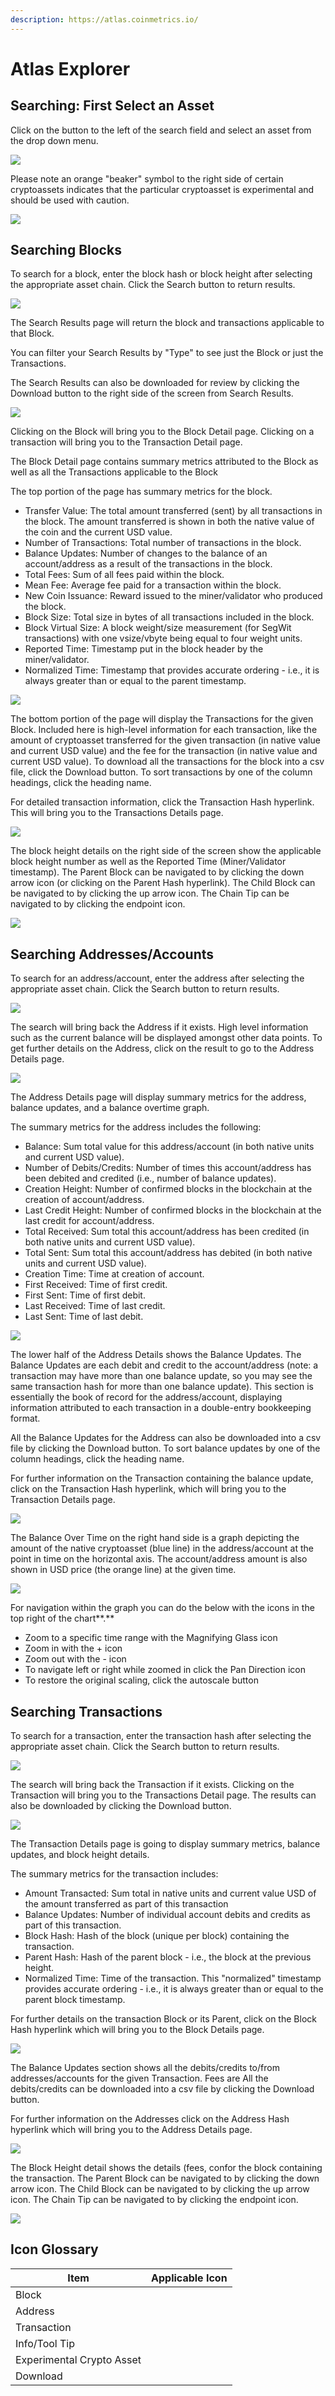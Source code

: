 ```yaml
---
description: https://atlas.coinmetrics.io/
---
```


# Atlas Explorer

## Searching: First Select an Asset

Click on the button to the left of the search field and select an asset from the drop down menu.

![](../network-data/.gitbook/assets/Atlas%20Search.png)

Please note an orange "beaker" symbol to the right side of certain cryptoassets indicates that the particular cryptoasset is experimental and should be used with caution.

![](../network-data/.gitbook/assets/Atlas%20Asset%20Selector.png)

## Searching Blocks

To search for a block, enter the block hash or block height after selecting the appropriate asset chain. Click the Search button to return results.

![](../network-data/.gitbook/assets/Block%20Search.png)

The Search Results page will return the block and transactions applicable to that Block.

You can filter your Search Results by "Type" to see just the Block or just the Transactions.

The Search Results can also be downloaded for review by clicking the Download button to the right side of the screen from Search Results.

![](../network-data/.gitbook/assets/Block%20Search%20Results.png)

Clicking on the Block will bring you to the Block Detail page. Clicking on a transaction will bring you to the Transaction Detail page.

The Block Detail page contains summary metrics attributed to the Block as well as all the Transactions applicable to the Block

The top portion of the page has summary metrics for the block.

* Transfer Value: The total amount transferred (sent) by all transactions in the block. The amount transferred is shown in both the native value of the coin and the current USD value.
* Number of Transactions: Total number of transactions in the block.
* Balance Updates: Number of changes to the balance of an account/address as a result of the transactions in the block.
* Total Fees: Sum of all fees paid within the block.
* Mean Fee: Average fee paid for a transaction within the block.
* New Coin Issuance: Reward issued to the miner/validator who produced the block.
* Block Size: Total size in bytes of all transactions included in the block.
* Block Virtual Size: A block weight/size measurement (for SegWit transactions) with one vsize/vbyte being equal to four weight units.
* Reported Time: Timestamp put in the block header by the miner/validator.
* Normalized Time: Timestamp that provides accurate ordering - i.e., it is always greater than or equal to the parent timestamp.

![](../network-data/.gitbook/assets/Block%20Summary%20Info%20\(1\).png)

The bottom portion of the page will display the Transactions for the given Block. Included here is high-level information for each transaction, like the amount of cryptoasset transferred for the given transaction (in native value and current USD value) and the fee for the transaction (in native value and current USD value). To download all the transactions for the block into a csv file, click the Download button. To sort transactions by one of the column headings, click the heading name.

For detailed transaction information, click the Transaction Hash hyperlink. This will bring you to the Transactions Details page.

![](../network-data/.gitbook/assets/Block%20Transactions.png)

The block height details on the right side of the screen show the applicable block height number as well as the Reported Time (Miner/Validator timestamp). The Parent Block can be navigated to by clicking the down arrow icon (or clicking on the Parent Hash hyperlink). The Child Block can be navigated to by clicking the up arrow icon. The Chain Tip can be navigated to by clicking the endpoint icon.

![](../network-data/.gitbook/assets/Block%20Height%20Details.png)

## **Searching Addresses/Accounts**

To search for an address/account, enter the address after selecting the appropriate asset chain. Click the Search button to return results.

![](../network-data/.gitbook/assets/Address%20Search.png)

The search will bring back the Address if it exists. High level information such as the current balance will be displayed amongst other data points. To get further details on the Address, click on the result to go to the Address Details page.

![](../network-data/.gitbook/assets/Address%20Search%20Results.png)

The Address Details page will display summary metrics for the address, balance updates, and a balance overtime graph.

The summary metrics for the address includes the following:

* Balance: Sum total value for this address/account (in both native units and current USD value).
* Number of Debits/Credits: Number of times this account/address has been debited and credited (i.e., number of balance updates).
* Creation Height: Number of confirmed blocks in the blockchain at the creation of account/address.
* Last Credit Height: Number of confirmed blocks in the blockchain at the last credit for account/address.
* Total Received: Sum total this account/address has been credited (in both native units and current USD value).
* Total Sent: Sum total this account/address has debited (in both native units and current USD value).
* Creation Time: Time at creation of account.
* First Received: Time of first credit.
* First Sent: Time of first debit.
* Last Received: Time of last credit.
* Last Sent: Time of last debit.

![](../network-data/.gitbook/assets/Address%20Summary.png)

The lower half of the Address Details shows the Balance Updates. The Balance Updates are each debit and credit to the account/address (note: a transaction may have more than one balance update, so you may see the same transaction hash for more than one balance update). This section is essentially the book of record for the address/account, displaying information attributed to each transaction in a double-entry bookkeeping format.

All the Balance Updates for the Address can also be downloaded into a csv file by clicking the Download button. To sort balance updates by one of the column headings, click the heading name.

For further information on the Transaction containing the balance update, click on the Transaction Hash hyperlink, which will bring you to the Transaction Details page.

![](../network-data/.gitbook/assets/Balance%20Update%20Detail.png)

The Balance Over Time on the right hand side is a graph depicting the amount of the native cryptoasset (blue line) in the address/account at the point in time on the horizontal axis. The account/address amount is also shown in USD price (the orange line) at the given time.

![](../network-data/.gitbook/assets/Screen%20Shot%202022-07-20%20at%208.51.17%20PM%20\(1\).png)

For navigation within the graph you can do the below with the icons in the top right of the chart\*\*.\*\*

* Zoom to a specific time range with the Magnifying Glass icon
* Zoom in with the + icon
* Zoom out with the - icon
* To navigate left or right while zoomed in click the Pan Direction icon
* To restore the original scaling, click the autoscale button

## **Searching Transactions**

To search for a transaction, enter the transaction hash after selecting the appropriate asset chain. Click the Search button to return results.

![](../network-data/.gitbook/assets/Transaction%20Search.png)

The search will bring back the Transaction if it exists. Clicking on the Transaction will bring you to the Transactions Detail page. The results can also be downloaded by clicking the Download button.

![](../network-data/.gitbook/assets/Screen%20Shot%202022-07-20%20at%208.59.40%20PM.png)

The Transaction Details page is going to display summary metrics, balance updates, and block height details.

The summary metrics for the transaction includes:

* Amount Transacted: Sum total in native units and current value USD of the amount transferred as part of this transaction
* Balance Updates: Number of individual account debits and credits as part of this transaction.
* Block Hash: Hash of the block (unique per block) containing the transaction.
* Parent Hash: Hash of the parent block - i.e., the block at the previous height.
* Normalized Time: Time of the transaction. This "normalized" timestamp provides accurate ordering - i.e., it is always greater than or equal to the parent block timestamp.

For further details on the transaction Block or its Parent, click on the Block Hash hyperlink which will bring you to the Block Details page.

![](../network-data/.gitbook/assets/Transaction%20Summary.png)

The Balance Updates section shows all the debits/credits to/from addresses/accounts for the given Transaction. Fees are All the debits/credits can be downloaded into a csv file by clicking the Download button.

For further information on the Addresses click on the Address Hash hyperlink which will bring you to the Address Details page.

![](../network-data/.gitbook/assets/Transaction%20Balance%20Updates.png)

The Block Height detail shows the details (fees, confor the block containing the transaction. The Parent Block can be navigated to by clicking the down arrow icon. The Child Block can be navigated to by clicking the up arrow icon. The Chain Tip can be navigated to by clicking the endpoint icon.

![](../network-data/.gitbook/assets/Transaction%20Block%20Details.png)

## Icon Glossary

| Item                      | Applicable Icon                                                                     |
| ------------------------- | ----------------------------------------------------------------------------------- |
| Block                     | <img src="../network-data/.gitbook/assets/Block.png" alt="" data-size="line">       |
| Address                   | <img src="../network-data/.gitbook/assets/Address1.png" alt="" data-size="line">    |
| Transaction               | <img src="../network-data/.gitbook/assets/Transaction.png" alt="" data-size="line"> |
| Info/Tool Tip             | <img src="../network-data/.gitbook/assets/Info.png" alt="" data-size="line">        |
| Experimental Crypto Asset | <img src="../network-data/.gitbook/assets/Labs.png" alt="" data-size="line">        |
| Download                  | <img src="../network-data/.gitbook/assets/Download.png" alt="" data-size="line">    |
